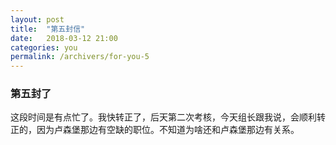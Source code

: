 ```yaml
---
layout: post
title:  "第五封信"
date:   2018-03-12 21:00
categories: you
permalink: /archivers/for-you-5
---
```

### 第五封了

这段时间是有点忙了。我快转正了，后天第二次考核，今天组长跟我说，会顺利转正的，因为卢森堡那边有空缺的职位。不知道为啥还和卢森堡那边有关系。



###


